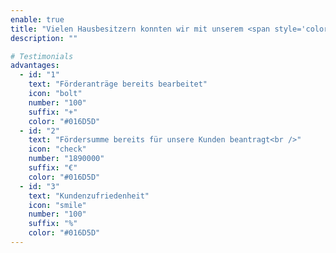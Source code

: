 ```yaml
---
enable: true
title: "Vielen Hausbesitzern konnten wir mit unserem <span style='color: #016D5D;'>Förderservice</span> bereits helfen."
description: ""

# Testimonials
advantages:
  - id: "1"
    text: "Förderanträge bereits bearbeitet"
    icon: "bolt"
    number: "100"
    suffix: "+"
    color: "#016D5D"
  - id: "2"
    text: "Fördersumme bereits für unsere Kunden beantragt<br />"
    icon: "check"
    number: "1890000"
    suffix: "€"
    color: "#016D5D"
  - id: "3"
    text: "Kundenzufriedenheit"
    icon: "smile"
    number: "100"
    suffix: "%"
    color: "#016D5D"
---
```

